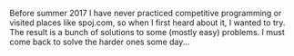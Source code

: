 Before summer 2017 I have never practiced competitive programming or visited places like spoj.com, so when I first heard about it, I wanted to try. The result is a bunch of solutions to some (mostly easy) problems. I must come back to solve the harder ones some day...

